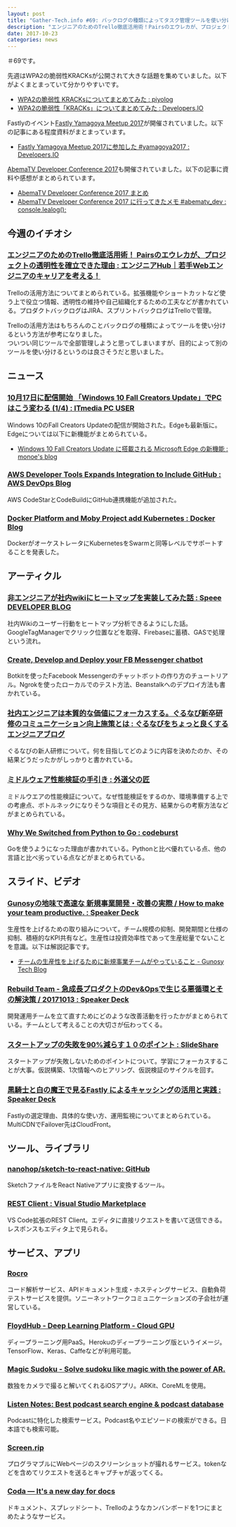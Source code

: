 ```yaml
---
layout: post
title: "Gather-Tech.info #69: バックログの種類によってタスク管理ツールを使い分ける"
description: "エンジニアのためのTrello徹底活用術！Pairsのエウレカが、プロジェクトの透明性を確立できた理由、Gunosyの地味で高速な 新規事業開発・改善の実際 など"
date: 2017-10-23
categories: news
---
```


＃69です。

先週はWPA2の脆弱性KRACKsが公開されて大きな話題を集めていました。以下がよくまとまっていて分かりやすいです。

- [WPA2の脆弱性 KRACKsについてまとめてみた : piyolog](http://d.hatena.ne.jp/Kango/20171016/1488907259)
- [WPA2の脆弱性「KRACKs」についてまとめてみた : Developers.IO](https://dev.classmethod.jp/security/wpa2-vulnerability-krack/)

Fastlyのイベント[Fastly Yamagoya Meetup 2017](https://techplay.jp/event/633461)が開催されていました。以下の記事にある程度資料がまとまっています。

- [Fastly Yamagoya Meetup 2017に参加した #yamagoya2017 : Developers.IO](https://dev.classmethod.jp/cloud/fastly-yamagoya-meetup-2017/)

[AbemaTV Developer Conference 2017](http://developer.abema.io/2017/)も開催されていました。以下の記事に資料や感想がまとめられています。

- [AbemaTV Developer Conference 2017 まとめ](https://developers.cyberagent.co.jp/blog/archives/11414/)
- [AbemaTV Developer Conference 2017 に行ってきたメモ #abematv_dev : console.lealog();](http://lealog.hateblo.jp/entry/2017/10/21/183656)

## 今週のイチオシ

### [エンジニアのためのTrello徹底活用術！ Pairsのエウレカが、プロジェクトの透明性を確立できた理由 : エンジニアHub｜若手Webエンジニアのキャリアを考える！](https://employment.en-japan.com/engineerhub/entry/2017/10/19/110000)

Trelloの活用方法についてまとめられている。拡張機能やショートカットなど使う上で役立つ情報、透明性の維持や自己組織化するための工夫などが書かれている。プロダクトバックログはJIRA、スプリントバックログはTrelloで管理。

Trelloの活用方法はもちろんのことバックログの種類によってツールを使い分けるという方法が参考になりました。  
ついつい同じツールで全部管理しようと思ってしまいますが、目的によって別のツールを使い分けるというのは良さそうだと思いました。

## ニュース

### [10月17日に配信開始 「Windows 10 Fall Creators Update」でPCはこう変わる (1/4) : ITmedia PC USER](http://www.itmedia.co.jp/pcuser/articles/1710/17/news045.html)

Windows 10のFall Creators Updateの配信が開始された。Edgeも最新版に。Edgeについては以下に新機能がまとめられている。

- [Windows 10 Fall Creators Update に搭載される Microsoft Edge の新機能 : monoe's blog](https://blogs.msdn.microsoft.com/osamum/2017/10/18/new-feature-of-msedge16/)

### [AWS Developer Tools Expands Integration to Include GitHub : AWS DevOps Blog](https://aws.amazon.com/jp/blogs/devops/aws-developer-tools-expands-integration-to-include-github/)

AWS CodeStarとCodeBuildにGitHub連携機能が追加された。

### [Docker Platform and Moby Project add Kubernetes : Docker Blog](https://blog.docker.com/2017/10/kubernetes-docker-platform-and-moby-project/)

DockerがオーケストレータにKubernetesをSwarmと同等レベルでサポートすることを発表した。

## アーティクル

### [非エンジニアが社内wikiにヒートマップを実装してみた話 : Speee DEVELOPER BLOG](http://tech.speee.jp/entry/2017/10/17/105500)

社内Wikiのユーザー行動をヒートマップ分析できるようにした話。GoogleTagManagerでクリック位置などを取得、Firebaseに蓄積、GASで処理という流れ。

### [Create, Develop and Deploy your FB Messenger chatbot](https://chatbotsmagazine.com/create-develop-and-deploy-your-fb-messenger-chatbot-974f6f65ad82)

Botkitを使ったFacebook Messengerのチャットボットの作り方のチュートリアル。Ngrokを使ったローカルでのテスト方法、Beanstalkへのデプロイ方法も書かれている。

### [社内エンジニアは本質的な価値にフォーカスする。ぐるなび新卒研修のコミュニケーション向上施策とは : ぐるなびをちょっと良くするエンジニアブログ](http://developers.gnavi.co.jp/entry/induction-course)

ぐるなびの新人研修について。何を目指してどのように内容を決めたのか、その結果どうだったかがしっかりと書かれている。

### [ミドルウェア性能検証の手引き : 外道父の匠](http://blog.father.gedow.net/2017/10/17/middleware-benchmark/#note04)

ミドルウエアの性能検証について。なぜ性能検証をするのか、環境準備する上での考慮点、ボトルネックになりそうな項目とその見方、結果からの考察方法などがまとめられている。

### [Why We Switched from Python to Go : codeburst](https://codeburst.io/why-we-switched-from-python-to-go-60c8fd2cb9a9)

Goを使うようになった理由が書かれている。Pythonと比べ優れている点、他の言語と比べ劣っている点などがまとめられている。

## スライド、ビデオ

### [Gunosyの地味で高速な 新規事業開発・改善の実際 / How to make your team productive. : Speaker Deck](https://speakerdeck.com/timakin/how-to-make-your-team-productive)

生産性を上げるための取り組みについて。チーム規模の抑制、開発期間と仕様の抑制、積極的なKPI共有など。生産性は投資効率性であって生産総量でないことを意識。以下は解説記事です。

- [チームの生産性を上げるために新規事業チームがやっていること - Gunosy Tech Blog](http://tech.gunosy.io/entry/productive-team)

### [Rebuild Team - 急成長プロダクトのDev&Opsで生じる悪循環とその解決策 / 20171013 : Speaker Deck](https://speakerdeck.com/yuzutas0/20171013)

開発運用チームを立て直すためにどのような改善活動を行ったかがまとめられている。チームとして考えることの大切さが伝わってくる。

### [スタートアップの失敗を90%減らす１０のポイント : SlideShare](https://www.slideshare.net/masatadokoro/90-80905369)

スタートアップが失敗しないためのポイントについて。学習にフォーカスすることが大事。仮説構築、1次情報へのヒアリング、仮説検証のサイクルを回す。

### [黒騎士と白の魔王で見るFastly によるキャッシングの活用と実践 : Speaker Deck](https://speakerdeck.com/guitarrapc/hei-qi-shi-tobai-falsemo-wang-dejian-rufastly-niyorukiyatusingufalsehuo-yong-toshi-jian)

Fastlyの選定理由、具体的な使い方、運用監視についてまとめられている。MultiCDNでFailover先はCloudFront。

## ツール、ライブラリ

### [nanohop/sketch-to-react-native: GitHub](https://github.com/nanohop/sketch-to-react-native)

SketchファイルをReact Nativeアプリに変換するツール。

### [REST Client : Visual Studio Marketplace](https://marketplace.visualstudio.com/items?itemName=humao.rest-client)

VS Code拡張のREST Client。エディタに直接リクエストを書いて送信できる。レスポンスもエディタ上で見られる。

## サービス、アプリ

### [Rocro](https://rocro.com/)

コード解析サービス、APIドキュメント生成・ホスティングサービス、自動負荷テストサービスを提供。ソニーネットワークコミュニケーションズの子会社が運営している。

### [FloydHub - Deep Learning Platform - Cloud GPU](https://www.floydhub.com/)

ディープラーニング用PaaS。Herokuのディープラーニング版というイメージ。TensorFlow、Keras、Caffeなどが利用可能。

### [Magic Sudoku - Solve sudoku like magic with the power of AR.](https://magicsudoku.com/)

数独をカメラで撮ると解いてくれるiOSアプリ。ARKit、CoreMLを使用。

### [Listen Notes: Best podcast search engine & podcast database](https://www.listennotes.com/)

Podcastに特化した検索サービス。Podcast名やエピソードの検索ができる。日本語でも検索可能。

### [Screen.rip](https://screen.rip/)

プログラマブルにWebページのスクリーンショットが撮れるサービス。tokenなどを含めてリクエストを送るとキャプチャが返ってくる。

### [Coda — It's a new day for docs](https://coda.io/welcome)

ドキュメント、スプレッドシート、Trelloのようなカンバンボードを1つにまとめたようなサービス。
